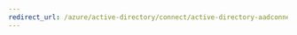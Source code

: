 ```yaml
---
redirect_url: /azure/active-directory/connect/active-directory-aadconnectsync-configure-filtering
---
```

